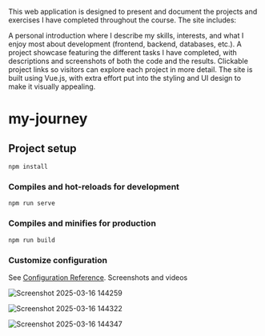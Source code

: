 This web application is designed to present and document the projects and exercises I have completed throughout the course. The site includes:

A personal introduction where I describe my skills, interests, and what I enjoy most about development (frontend, backend, databases, etc.).
A project showcase featuring the different tasks I have completed, with descriptions and screenshots of both the code and the results.
Clickable project links so visitors can explore each project in more detail.
The site is built using Vue.js, with extra effort put into the styling and UI design to make it visually appealing.
# my-journey

## Project setup
```
npm install
```

### Compiles and hot-reloads for development
```
npm run serve
```

### Compiles and minifies for production
```
npm run build
```

### Customize configuration
See [Configuration Reference](https://cli.vuejs.org/config/).
Screenshots and videos

![Screenshot 2025-03-16 144259](https://github.com/user-attachments/assets/0f3bebcb-ee30-4cad-babb-4ad33ac4a8cf)

![Screenshot 2025-03-16 144322](https://github.com/user-attachments/assets/165203bd-4a38-46dc-9300-5ce254ef5b82)

![Screenshot 2025-03-16 144347](https://github.com/user-attachments/assets/cc1ab0e6-12c7-4895-832b-ed4747380f20)


